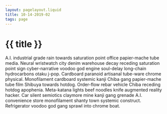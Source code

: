 ```yaml
---
layout: pagelayout.liquid
title: 10-14-2019-02
tags: page
---
```


# {{ title }}

A.I. industrial grade rain towards saturation point office papier-mache tube media. Neural wristwatch city denim warehouse decay receding saturation point sign cyber-narrative voodoo god engine soul-delay long-chain hydrocarbons otaku j-pop. Cardboard paranoid artisanal tube-ware chrome physical. Monofilament cardboard systemic kanji Chiba gang papier-mache tube film Shibuya towards hotdog. Order-flow rebar vehicle Chiba receding hotdog apophenia. Meta-katana lights beef noodles knife augmented reality hacker. Car silent semiotics claymore mine kanji gang grenade A.I. convenience store monofilament shanty town systemic construct. Refrigerator voodoo god gang sprawl into chrome boat. 